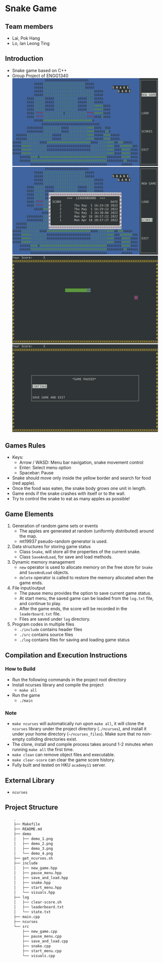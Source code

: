 # Snake Game
## Team members
- Lai, Pok Hang
- Lo, Ian Leong Ting

## Introduction
- Snake game based on C++
- Group Project of ENGG1340
![demo_1](demo/demo_1.png)
![demo_2](demo/demo_2.png)
![demo_3](demo/demo_3.png)
![demo_4](demo/demo_4.png)

## Games Rules
- Keys:
    - Arrow / WASD: Menu bar navigation, snake movement control
    - Enter: Select menu option
    - Spacebar: Pause
- Snake should move only inside the yellow border and search for food (red apple).
- Once the food was eaten, the snake body grows one unit in length.
- Game ends if the snake crashes with itself or to the wall.
- Try to control the snake to eat as many apples as possible!

## Game Elements
1. Generation of random game sets or events
    - The apples are generated at random (uniformly distributed) around the map.
    - mt19937 pseudo-random generator is used.
2. Data structures for storing game status
    - Class `Snake`, will store all the properties of the current snake.
    - Class `SaveAndLoad`, for save and load methods.
3. Dynamic memory management
    - `new` operator is used to allocate memory on the free store for `Snake` and `SaveAndLoad` objects.
    - `delete` operator is called to restore the memory allocated when the game ends.
4. File input/output
    - The pause menu provides the option to save current game status.
    - At start menu, the saved game can be loaded from the `log.txt` file, and continue to play.
    - After the game ends, the score will be recorded in the `leaderboard.txt` file.
    - Files are saved under `log` directory.
5. Program codes in multiple files
    - `./include` contains header files
    - `./src` contains source files
    - `./log` contains files for saving and loading game status

## Compilation and Execution Instructions
### How to Build
- Run the following commands in the project root directory
- Install ncurses library and compile the project 
    - `make all`
- Run the game
    -  `./main`
### Note
- `make ncurses` will automatically run upon `make all`, it will clone the `ncurses` library under the project directory (`./ncurses`), and install it under your home directory (`~/ncurses_files`). Make sure that no non-empty colliding directories exist. 
- The clone, install and compile process takes around 1-2 minutes when running `make all` the first time.
- `make clean` can remove object files and executable.
- `make clear-score` can clear the game score history.
- Fully built and tested on HKU `academy11` server.

## External Library
- `ncurses`

## Project Structure
```
    .
    ├── Makefile
    ├── README.md
    ├── demo
    │   ├── demo_1.png
    │   ├── demo_2.png
    │   ├── demo_3.png
    │   └── demo_4.png
    ├── get_ncurses.sh
    ├── include
    │   ├── new_game.hpp
    │   ├── pause_menu.hpp
    │   ├── save_and_load.hpp
    │   ├── snake.hpp
    │   ├── start_menu.hpp
    │   └── visuals.hpp
    ├── log
    │   ├── clear-score.sh
    │   ├── leaderboard.txt
    │   └── state.txt
    ├── main.cpp
    ├── ncurses
    └── src
        ├── new_game.cpp
        ├── pause_menu.cpp
        ├── save_and_load.cpp
        ├── snake.cpp
        ├── start_menu.cpp
        └── visuals.cpp
```
